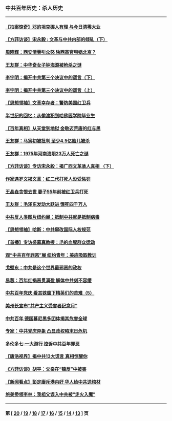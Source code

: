 ### 中共百年历史：杀人历史
---
#### [【拍案惊奇】邓的坦克碾人有理 与今日清零大业](../../pages/nf1176106/n13729574.md?10060430) 
#### [【方菲访谈】宋永毅 : 文革与中共内部的倾轧（下）](../../pages/nf1176106/n13486836.md?10060430) 
#### [周晓辉：西安清零引众怒 陕西高官甩锅北京？](../../pages/nf1176106/n13484627.md?10060430) 
#### [王友群：中华奇女子钟海源被枪杀之谜](../../pages/nf1176106/n13430555.md?10060430) 
#### [李宇明：揭开中共第三个决议中的谎言（下）](../../pages/nf1176106/n13389389.md?10060430) 
#### [李宇明：揭开中共第三个决议中的谎言（上）](../../pages/nf1176106/n13388697.md?10060430) 
#### [【思想领袖】文革幸存者：警防美国红卫兵](../../pages/nf1176106/n13339289.md?10060430) 
#### [半世纪的回忆：从偷渡犯到哈佛医学院毕业生](../../pages/nf1176106/n13345328.md?10060430) 
#### [【百年真相】从天堂到地狱 金敬迈荒唐的红与黑](../../pages/nf1176106/n13336995.md?10060430) 
#### [王友群：马寅初被批判 至少4.5亿胎儿被杀](../../pages/nf1176106/n13260313.md?10060430) 
#### [王友群：1975年河南溃坝23万人死亡之谜](../../pages/nf1176106/n13231576.md?10060430) 
#### [【方菲访谈】专访宋永毅：揭广西文革骇人真相 （下）](../../pages/nf1176106/n13209074.md?10060430) 
#### [作家遇罗文揭文革：红二代打死人没受惩罚](../../pages/nf1176106/n13205254.md?10060430) 
#### [王晶垚含恨去世 妻子55年前被红卫兵打死](../../pages/nf1176106/n13203590.md?10060430) 
#### [王友群：毛泽东发动大跃进 饿死四千万人](../../pages/nf1176106/n13177158.md?10060430) 
#### [中共反人类图片纽约展：抵制中共就是抵制病毒](../../pages/nf1176106/n13115371.md?10060430) 
#### [【思想领袖】哈斯：中共窜改国际人权规范](../../pages/nf1176106/n13053647.md?10060430) 
#### [【首播】专访盛慕真教授：毛的血腥群众运动](../../pages/nf1176106/n13091782.md?10060430) 
#### [观“中共百年罪恶”展 纽约青年：美应吸取教训](../../pages/nf1176106/n13085246.md?10060430) 
#### [戈壁东：中共是这个世界最邪恶的政权](../../pages/nf1176106/n13085641.md?10060430) 
#### [易蓉：百年红祸恶贯满盈 解体中共刻不容缓](../../pages/nf1176106/n13084455.md?10060430) 
#### [中共百年党庆 看其铁窗下精英们的苦难（5）](../../pages/nf1176106/n13076766.md?10060430) 
#### [美州长宣布“共产主义受害者纪念月”](../../pages/nf1176106/n13074024.md?10060430) 
#### [中共百年 德国慕尼黑多团体揭其危害全球](../../pages/nf1176106/n13068873.md?10060430) 
#### [专家：中共党庆异象 凸显政权陷末日危机](../../pages/nf1176106/n13067084.md?10060430) 
#### [多伦多七·一大游行 控诉中共百年罪恶](../../pages/nf1176106/n13062043.md?10060430) 
#### [【唐浩视界】揭中共13大谎言 真相惊醒你](../../pages/nf1176106/n13065208.md?10060430) 
#### [《方菲访谈》胡平：父亲在“镇反”中被害](../../pages/nf1176106/n13064114.md?10060430) 
#### [【新闻看点】彭定康斥港内奸 华人给中共送棺材](../../pages/nf1176106/n13064230.md?10060430) 
#### [旅美侨领李林：我祖父误入中共被“走火入魔”](../../pages/nf1176106/n13062777.md?10060430) 

---
#### 第 [ [20](./20.md?10060430) / [19](./19.md?10060430) / [18](./18.md?10060430) / [17](./17.md?10060430) / [16](./16.md?10060430) / [15](./15.md?10060430) / [14](./14.md?10060430) / [13](./13.md?10060430) ] 页
